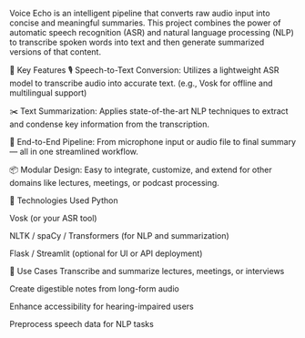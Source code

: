 Voice Echo is an intelligent pipeline that converts raw audio input into concise and meaningful summaries. This project combines the power of automatic speech recognition (ASR) and natural language processing (NLP) to transcribe spoken words into text and then generate summarized versions of that content.

🚀 Key Features
🎙️ Speech-to-Text Conversion: Utilizes a lightweight ASR model to transcribe audio into accurate text. (e.g., Vosk for offline and multilingual support)

✂️ Text Summarization: Applies state-of-the-art NLP techniques to extract and condense key information from the transcription.

🔄 End-to-End Pipeline: From microphone input or audio file to final summary — all in one streamlined workflow.

📦 Modular Design: Easy to integrate, customize, and extend for other domains like lectures, meetings, or podcast processing.

🧠 Technologies Used
Python

Vosk (or your ASR tool)

NLTK / spaCy / Transformers (for NLP and summarization)

Flask / Streamlit (optional for UI or API deployment)

📌 Use Cases
Transcribe and summarize lectures, meetings, or interviews

Create digestible notes from long-form audio

Enhance accessibility for hearing-impaired users

Preprocess speech data for NLP tasks
